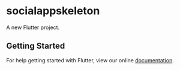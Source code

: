 # socialappskeleton

A new Flutter project.

## Getting Started

For help getting started with Flutter, view our online
[documentation](https://flutter.io/).
